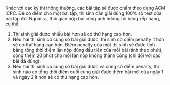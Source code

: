 Khác với các kỳ thi thông thường, các bài tập sẽ được chấm theo dạng ACM ICPC. Để có điểm cho một bài tập, thí sinh cần giải đúng 100% số test của bài tập đó. Ngoài ra, thời gian nộp bài cũng ảnh hưởng tới bảng xếp hạng, cụ thể:<br />
1. Thí sinh giải được nhiều bài hơn sẽ có thứ hạng cao hơn.<br />
2. Nếu hai thí sinh có cùng số bài giải được, thí sinh có điểm penalty ít hơn sẽ có thứ hạng cao hơn. Điểm penalty của một thí sinh sẽ được tính bằng tổng thời điểm lần nộp đúng đầu tiên của mỗi bài (tính theo phút), cộng thêm 20 phút cho mỗi lần nộp không thành công (chỉ đối với các bài đã đúng).<br />
3. Nếu hai thí sinh có cùng số bài giải được và cùng số điểm penalty, thí sinh nào có tổng thời điểm cuối cùng giải được thêm bài mới của ngày 1 và ngày 2 ít hơn sẽ có thứ hạng cao hơn.
